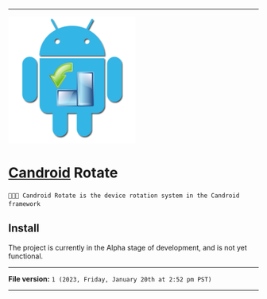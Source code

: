 
***

<img alt="Candroid Rotate logo failed to load. Click/tap here to attempt to view it" src="/Candroid-Rotate_1024pxIcon_V1_HighCompression.png" width="256"/>

# [Candroid](https://github.com/seanpm2001/Candroid/) Rotate

`🤖️📳️📴️ Candroid Rotate is the device rotation system in the Candroid framework`

## Install

The project is currently in the Alpha stage of development, and is not yet functional.

***

**File version:** `1 (2023, Friday, January 20th at 2:52 pm PST)`

***
